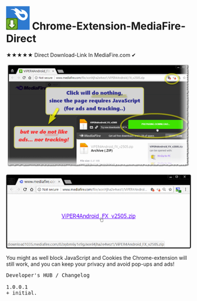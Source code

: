 <h1><img src="resources/icon.png" height="64" width="64"/> Chrome-Extension-MediaFire-Direct</h1>

★★★★★ Direct Download-Link In MediaFire.com ✔︎

<img src="resources/screenshot_1.png"/><br/>

<img src="resources/screenshot_2.png"/><br/>

You might as well block JavaScript and Cookies the Chrome-extension will still work,
and you can keep your privacy and avoid pop-ups and ads!

<pre>
Developer's HUB / Changelog

1.0.0.1
+ initial.
</pre>

<!-- <a href="https://paypal.me/e1adkarak0"><img src="https://www.paypalobjects.com/webstatic/mktg/Logo/pp-logo-100px.png" alt="PayPal Donation"></a> -->